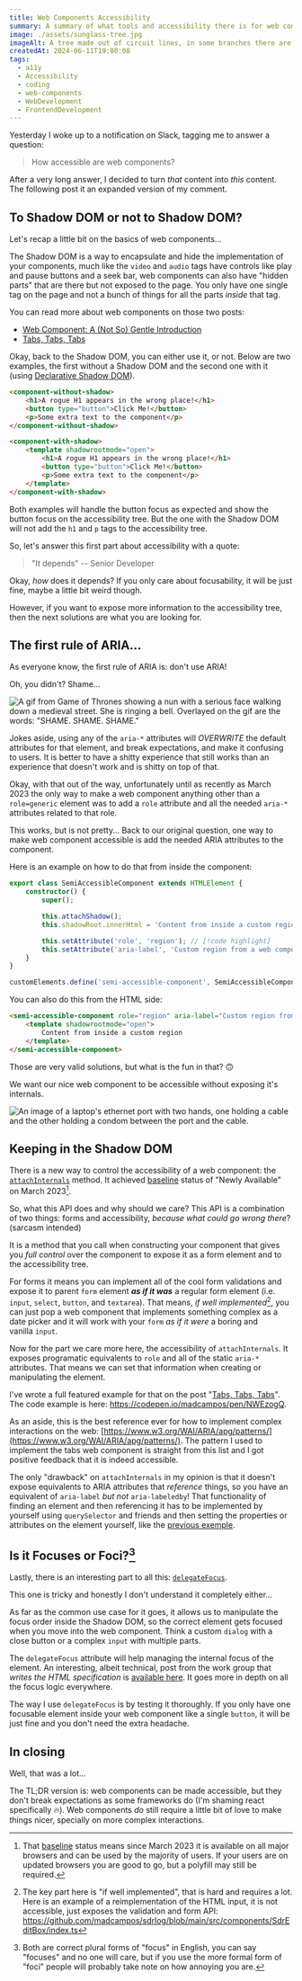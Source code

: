 ```yaml
---
title: Web Components Accessibility
summary: A summary of what tools and accessibility there is for web components
image: ./assets/sunglass-tree.jpg
imageAlt: A tree made out of circuit lines, in some branches there are colorful sunglasses.
createdAt: 2024-06-11T19:00:08
tags:
  - a11y
  - Accessibility
  - coding
  - web-components
  - WebDevelopment
  - FrontendDevelopment
---
```


Yesterday I woke up to a notification on Slack, tagging me to answer a question:

> How accessible are web components?

After a very long answer, I decided to turn _that_ content into _this_ content. The following post it an expanded version of my comment.

## To Shadow DOM or not to Shadow DOM?

Let's recap a little bit on the basics of web components...

The Shadow DOM is a way to encapsulate and hide the implementation of your components, much like the `video` and `audio` tags have controls like play and pause buttons and a seek bar, web components can also have "hidden parts" that are there but not exposed to the page. You only have one single tag on the page and not a bunch of things for all the parts _inside_ that tag.

You can read more about web components on those two posts:

- [Web Component: A (Not So) Gentle Introduction](/blog/2023/06/web-components-basics/)
- [Tabs, Tabs, Tabs](/blog/2023/07/tabs-web-component/)

Okay, back to the Shadow DOM, you can either use it, or not. Below are two examples, the first without a Shadow DOM and the second one with it (using [Declarative Shadow DOM](https://developer.chrome.com/docs/css-ui/declarative-shadow-dom)).

```html
<component-without-shadow>
	<h1>A rogue H1 appears in the wrong place!</h1>
	<button type="button">Click Me!</button>
	<p>Some extra text to the component</p>
</component-without-shadow>
```

```html
<component-with-shadow>
	<template shadowrootmode="open">
		<h1>A rogue H1 appears in the wrong place!</h1>
		<button type="button">Click Me!</button>
		<p>Some extra text to the component</p>
	</template>
</component-with-shadow>
```

Both examples will handle the button focus as expected and show the button focus on the accessibility tree. But the one with the Shadow DOM will not add the `h1` and `p` tags to the accessibility tree.

So, let's answer this first part about accessibility with a quote:

> "It depends"
> -- Senior Developer

Okay, _how_ does it depends? If you only care about focusability, it will be just fine, maybe a little bit weird though.

However, if you want to expose more information to the accessibility tree, then the next solutions are what you are looking for.

## The first rule of ARIA...

As everyone know, the first rule of ARIA is: don't use ARIA!

Oh, you didn't? Shame...

![A gif from Game of Thrones showing a nun with a serious face walking down a medieval street. She is ringing a bell. Overlayed on the gif are the words: "SHAME. SHAME. SHAME."](./assets/shame-got.gif)

Jokes aside, using any of the `aria-*` attributes will _OVERWRITE_ the default attributes for that element, and break expectations, and make it confusing to users. It is better to have a shitty experience that still works than an experience that doesn't work and is shitty on top of that.

Okay, with that out of the way, unfortunately until as recently as March 2023 the only way to make a web component anything other than a `role=generic` element was to add a `role` attribute and all the needed `aria-*` attributes related to that role.

This works, but is not pretty... Back to our original question, one way to make web component accessible is add the needed ARIA attributes to the component.

Here is an example on how to do that from inside the component:

```typescript
export class SemiAccessibleComponent extends HTMLElement {
	constructor() {
		super();

		this.attachShadow();
		this.shadowRoot.innerHtml = 'Content from inside a custom region';

		this.setAttribute('role', 'region'); // [!code highlight]
		this.setAttribute('aria-label', 'Custom region from a web component'); // [!code highlight]
	}
}

customElements.define('semi-accessible-component', SemiAccessibleComponent);
```

You can also do this from the HTML side:

```html
<semi-accessible-component role="region" aria-label="Custom region from a web component"> <!-- [!code highlight] -->
	<template shadowrootmode="open">
		Content from inside a custom region
	</template>
</semi-accessible-component>
```

Those are very valid solutions, but what is the fun in that? 🙃

We want our nice web component to be accessible without exposing it's internals.

![An image of a laptop's ethernet port with two hands, one holding a cable and the other holding a condom between the port and the cable.](./assets/protect-yourself.png)

## Keeping in the Shadow DOM

There is a new way to control the accessibility of a web component: the [`attachInternals`](https://developer.mozilla.org/en-US/docs/Web/API/HTMLElement/attachInternals) method. It achieved [baseline](https://web.dev/baseline) status of "Newly Available" on March 2023[^1].

So, what this API does and why should we care? This API is a combination of two things: forms and accessibility, _because what could go wrong there_? (sarcasm intended)

It is a method that you call when constructing your component that gives you _full control_ over the component to expose it as a form element and to the accessibility tree.

For forms it means you can implement all of the cool form validations and expose it to parent `form` element **_as if it was_** a regular form element (i.e. `input`, `select`, `button`, and `textarea`). That means, _if well implemented_[^2], you can just pop a web component that implements something complex as a date picker and it will work with your `form` _as if it were_ a boring and vanilla `input`.

Now for the part we care more here, the accessibility of `attachInternals`. It exposes programatic equivalents to `role` and all of the static `aria-*` attributes. That means we can set that information when creating or manipulating the element.

I've wrote a full featured example for that on the post "[Tabs, Tabs, Tabs](/blog/2023/07/tabs-web-component/)". The code example is here: https://codepen.io/madcampos/pen/NWEzogQ.

As an aside, this is the best reference ever for how to implement complex interactions on the web: [https://www.w3.org/WAI/ARIA/apg/patterns/](https://www.w3.org/WAI/ARIA/apg/patterns/). The pattern I used to implement the tabs web component is straight from this list and I got positive feedback that it is indeed accessible.

The only "drawback" on `attachInternals` in my opinion is that it doesn't expose equivalents to ARIA attributes that _reference_ things, so you have an equivalent of `aria-label` _but not_ `aria-labeledby`! That functionality of finding an element and then referencing it has to be implemented by yourself using `querySelector` and friends and then setting the properties or attributes on the element yourself, like the [previous exemple](#the-first-rule-of-aria).

## Is it Focuses or Foci?[^3]

Lastly, there is an interesting part to all this: [`delegateFocus`](https://developer.mozilla.org/en-US/docs/Web/API/ShadowRoot/delegatesFocus).

This one is tricky and honestly I don't understand it completely either...

As far as the common use case for it goes, it allows us to manipulate the focus order inside the Shadow DOM, so the correct element gets focused when you move into the web component. Think a custom `dialog` with a close button or a complex `input` with multiple parts.

The `delegateFocus` attribute will help managing the internal focus of the element. An interesting, albeit technical, post from the work group that _writes the HTML specification_ is [available here](https://blog.whatwg.org/focusing-on-focus). It goes more in depth on all the focus logic everywhere.

The way I use `delegateFocus` is by testing it thoroughly. If you only have one focusable element inside your web component like a single `button`, it will be just fine and you don't need the extra headache.

## In closing

Well, that was a lot...

The TL;DR version is: web components can be made accessible, but they don't break expectations as some frameworks do (I'm shaming react specifically 🔥). Web components _do_ still require a little bit of love to make things nicer, specially on more complex interactions.

[^1]: That [baseline](https://web.dev/baseline) status means since March 2023 it is available on all major browsers and can be used by the majority of users. If your users are on updated browsers you are good to go, but a polyfill may still be required.

[^2]: The key part here is "if well implemented", that is hard and requires a lot. Here is an example of a reimplementation of the HTML input, it is not accessible, just exposes the validation and form API: https://github.com/madcampos/sdrlog/blob/main/src/components/SdrEditBox/index.ts

[^3]: Both are correct plural forms of "focus" in English, you can say "focuses" and no one will care, but if you use the more formal form of "foci" people will probably take note on how annoying you are.
